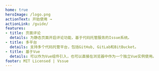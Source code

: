 ```yaml
---
home: true
heroImage: /logo.png
actionText: 开始使用 →
actionLink: /guide/
features:
- title: 页面评论
  details: 为静态页面开启评论功能，基于代码托管服务的Issue系统。
- title: 多平台
  details: 支持多个代码托管平台，包括GitHub, GitLab和BitBucket。
- title: 基于Vue
  details: 可以作为Vue组件引入，也可以直接在浏览器中作为一个独立Vue实例使用。
footer: MIT Licensed | Vssue
---
```


<VssueDemo/>
